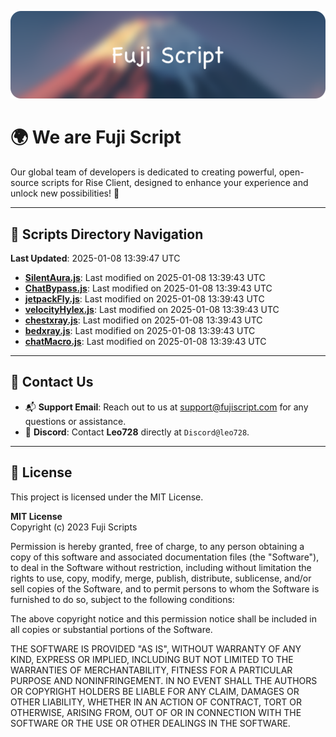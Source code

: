 ![Banner](.github/b.webp)

# 🌍 **We are Fuji Script**

Our global team of developers is dedicated to creating powerful, open-source scripts for Rise Client, designed to enhance your experience and unlock new possibilities! 🌟

---
<!-- SCRIPTS_NAVIGATION_START -->
## 📂 **Scripts Directory Navigation**

**Last Updated**: 2025-01-08 13:39:47 UTC

- **[SilentAura.js](scripts/SilentAura.js)**: Last modified on 2025-01-08 13:39:43 UTC
- **[ChatBypass.js](scripts/ChatBypass.js)**: Last modified on 2025-01-08 13:39:43 UTC
- **[jetpackFly.js](scripts/jetpackFly.js)**: Last modified on 2025-01-08 13:39:43 UTC
- **[velocityHylex.js](scripts/velocityHylex.js)**: Last modified on 2025-01-08 13:39:43 UTC
- **[chestxray.js](scripts/chestxray.js)**: Last modified on 2025-01-08 13:39:43 UTC
- **[bedxray.js](scripts/bedxray.js)**: Last modified on 2025-01-08 13:39:43 UTC
- **[chatMacro.js](scripts/chatMacro.js)**: Last modified on 2025-01-08 13:39:43 UTC

<!-- SCRIPTS_NAVIGATION_END -->

---

## 💬 **Contact Us**  
- 📬 **Support Email**: Reach out to us at [support@fujiscript.com](mailto:support@fujiscript.com) for any questions or assistance.  
- 💬 **Discord**: Contact **Leo728** directly at `Discord@leo728`.

---

## 📜 **License**

This project is licensed under the MIT License.  

**MIT License**  
Copyright (c) 2023 Fuji Scripts  

Permission is hereby granted, free of charge, to any person obtaining a copy of this software and associated documentation files (the "Software"), to deal in the Software without restriction, including without limitation the rights to use, copy, modify, merge, publish, distribute, sublicense, and/or sell copies of the Software, and to permit persons to whom the Software is furnished to do so, subject to the following conditions:  

The above copyright notice and this permission notice shall be included in all copies or substantial portions of the Software.  

THE SOFTWARE IS PROVIDED "AS IS", WITHOUT WARRANTY OF ANY KIND, EXPRESS OR IMPLIED, INCLUDING BUT NOT LIMITED TO THE WARRANTIES OF MERCHANTABILITY, FITNESS FOR A PARTICULAR PURPOSE AND NONINFRINGEMENT. IN NO EVENT SHALL THE AUTHORS OR COPYRIGHT HOLDERS BE LIABLE FOR ANY CLAIM, DAMAGES OR OTHER LIABILITY, WHETHER IN AN ACTION OF CONTRACT, TORT OR OTHERWISE, ARISING FROM, OUT OF OR IN CONNECTION WITH THE SOFTWARE OR THE USE OR OTHER DEALINGS IN THE SOFTWARE.  
